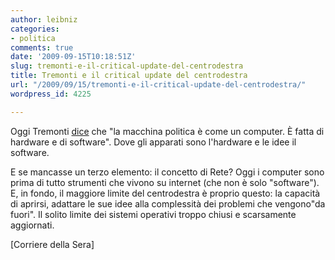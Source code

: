 ```yaml
---
author: leibniz
categories:
- politica
comments: true
date: '2009-09-15T10:18:51Z'
slug: tremonti-e-il-critical-update-del-centrodestra
title: Tremonti e il critical update del centrodestra
url: "/2009/09/15/tremonti-e-il-critical-update-del-centrodestra/"
wordpress_id: 4225

---
```

Oggi Tremonti [dice](https://www.corriere.it/politica/09_settembre_15/aldo_cazzullo_il_pdl_discuta_sulle_idee_di_fini%20_78110700-a1bb-11de-a593-00144f02aabc.shtml) che "la macchina politica è come un computer. È fatta di hardware e di software". Dove gli apparati sono l'hardware e le idee il software.

E se mancasse un terzo elemento: il concetto di Rete? Oggi i computer sono prima di tutto strumenti che vivono su internet (che non è solo "software"). E, in fondo, il maggiore limite del centrodestra è proprio questo: la capacità di aprirsi, adattare le sue idee alla complessità dei problemi che vengono"da fuori". Il solito limite dei sistemi operativi troppo chiusi e scarsamente aggiornati.

[Corriere della Sera] [](https://www.corriere.it/politica/09_settembre_15/aldo_cazzullo_il_pdl_discuta_sulle_idee_di_fini%20_78110700-a1bb-11de-a593-00144f02aabc.shtml)
